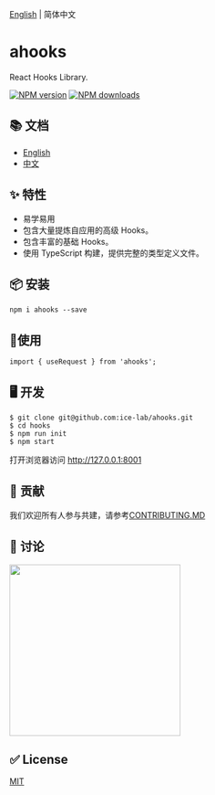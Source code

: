 [English](https://github.com/ice-lab/ahooks/blob/master/README.md) | 简体中文

# ahooks

React Hooks Library.

[![NPM version][image-1]][1] [![NPM downloads][image-2]][2]

## 📚 文档

* [English](https://ahooks.js.org/)
* [中文](https://ahooks.js.org/zh-CN/)

## ✨ 特性

* 易学易用
* 包含大量提炼自应用的高级 Hooks。
* 包含丰富的基础 Hooks。
* 使用 TypeScript 构建，提供完整的类型定义文件。

## 📦 安装

```
npm i ahooks --save
```

## 🔨使用

```
import { useRequest } from 'ahooks';
```

## 🖥 开发

```
$ git clone git@github.com:ice-lab/ahooks.git
$ cd hooks
$ npm run init
$ npm start
```
打开浏览器访问 http://127.0.0.1:8001

## 🤝 贡献

我们欢迎所有人参与共建，请参考[CONTRIBUTING.MD](https://github.com/ice-lab/ahooks/blob/master/CONTRIBUTING.MD)

## 👥 讨论

<img src="https://raw.githubusercontent.com/umijs/hooks/master/dingtalk.jpg" width="300" />

## ✅ License

[MIT](https://github.com/ice-lab/ahooks/blob/master/LICENSE)

[1]:	https://www.npmjs.com/package/ahooks
[2]:	https://npmjs.org/package/ahooks

[image-1]:	https://img.shields.io/npm/v/ahooks.svg?style=flat
[image-2]:	https://img.shields.io/npm/dm/ahooks.svg?style=flat
